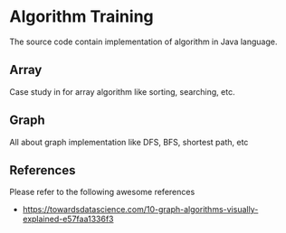 # Algorithm Training

The source code contain implementation of algorithm in Java language.

## Array
Case study in for array algorithm like sorting, searching, etc.

## Graph
All about graph implementation like DFS, BFS, shortest path, etc

## References
Please refer to the following awesome references
- https://towardsdatascience.com/10-graph-algorithms-visually-explained-e57faa1336f3